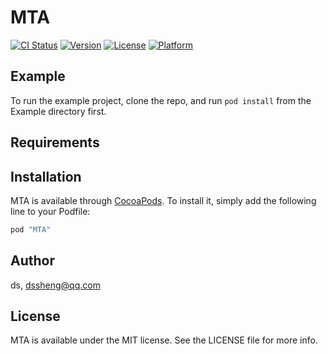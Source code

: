 # MTA

[![CI Status](http://img.shields.io/travis/ds/MTA.svg?style=flat)](https://travis-ci.org/ds/MTA)
[![Version](https://img.shields.io/cocoapods/v/MTA.svg?style=flat)](http://cocoapods.org/pods/MTA)
[![License](https://img.shields.io/cocoapods/l/MTA.svg?style=flat)](http://cocoapods.org/pods/MTA)
[![Platform](https://img.shields.io/cocoapods/p/MTA.svg?style=flat)](http://cocoapods.org/pods/MTA)

## Example

To run the example project, clone the repo, and run `pod install` from the Example directory first.

## Requirements

## Installation

MTA is available through [CocoaPods](http://cocoapods.org). To install
it, simply add the following line to your Podfile:

```ruby
pod "MTA"
```

## Author

ds, dssheng@qq.com

## License

MTA is available under the MIT license. See the LICENSE file for more info.
